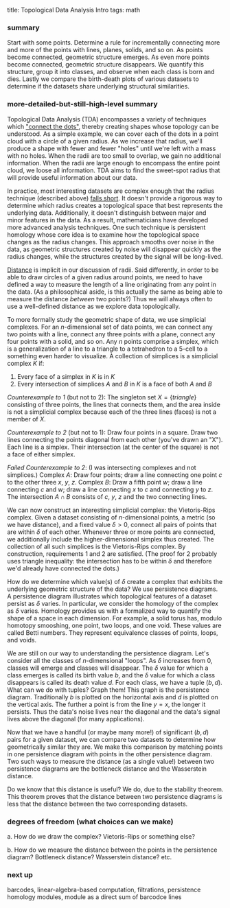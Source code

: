 title: Topological Data Analysis Intro
tags: math

### summary

Start with some points. Determine a rule for incrementally connecting more and more of the points with lines, planes, solids, and so on. As points become connected, geometric structure emerges. As even more points become connected, geometric structure disappears. We quantify this structure, group it into classes, and observe when each class is born and dies. Lastly we compare the birth-death plots of various datasets to determine if the datasets share underlying structural similarities.

### more-detailed-but-still-high-level summary

Topological Data Analysis (TDA) encompasses a variety of techniques which ["connect the dots"](https://arxiv.org/abs/2004.07036), thereby creating shapes whose topology can be understood. As a simple example, we can cover each of the dots in a point cloud with a circle of a given radius. As we increase that radius, we'll produce a shape with fewer and fewer "holes" until we're left with a mass with no holes. When the radii are too small to overlap, we gain no additional information. When the radii are large enough to encompass the entire point cloud, we loose all information. TDA aims to find the sweet-spot radius that will provide useful information about our data.

In practice, most interesting datasets are complex enough that the radius technique (described above) [falls short](https://www.ias.edu/ideas/2013/lesnick-topological-data-analysis). It doesn't provide a rigorous way to determine which radius creates a topological space that best represents the underlying data. Additionally, it doesn't distinguish between major and minor features in the data. As a result, mathematicians have developed more advanced analysis techniques. One such technique is persistent homology whose core idea is to examine how the topological space changes as the radius changes. This approach smooths over noise in the data, as geometric structures created by noise will disappear quickly as the radius changes, while the structures created by the signal will be long-lived. 

[Distance](https://learning-analytics.info/index.php/JLA/article/view/5196/6089) is implicit in our discussion of radii. Said differently, in order to be able to draw circles of a given radius around points, we need to have defined a way to measure the length of a line originating from any point in the data. (As a philosophical aside, is this actually the same as being able to measure the distance _between_ two points?) Thus we will always often to use a well-defined distance as we explore data topologically.

To more formally study the geometric shape of data, we use simplicial complexes. For an $n$-dimensional set of data points, we can connect any two points with a line, connect any three points with a plane, connect any four points with a solid, and so on. Any $n$ points comprise a simplex, which is a generalization of a line to a triangle to a tetrahedron to a 5-cell to a something even harder to visualize. A collection of simplices is a simplicial complex $K$ if:

1. Every face of a simplex in $K$ is in $K$
2. Every intersection of simplices $A$ and $B$ in $K$ is a face of both $A$ and $B$

_Counterexample to 1_ (but not to 2): The singleton set $X = \{ triangle \}$ consisting of three points, the lines that connects them, and the area inside is not a simplicial complex because each of the three lines (faces) is not a member of $X$.

_Counterexample to 2_ (but not to 1): Draw four points in a square. Draw two lines connecting the points diagonal from each other (you've drawn an "X"). Each line is a simplex. Their intersection (at the center of the square) is not a face of either simplex.

_Failed Counterexample to 2_: (I was intersecting complexes and not simplices.) Complex $A$: Draw four points; draw a line connecting one point $c$ to the other three $x$, $y$, $z$. Complex $B$: Draw a fifth point $w$; draw a line connecting $c$ and $w$; draw a line connecting $x$ to $c$ and connecting $y$ to $z$. The intersection $A \cap B$ consists of $c$, $y$, $z$ and the two connecting lines.

We can now construct an interesting simplicial complex: the Vietoris-Rips complex. Given a dataset consisting of $n$-dimensional points, a metric (so we have distance), and a fixed value $\delta > 0$, connect all pairs of points that are within $\delta$ of each other. Whenever three or more points are connected, we additionally include the higher-dimensional simplex thus created. The collection of all such simplices is the Vietoris-Rips complex. By construction, requirements 1 and 2 are satisfied. (The proof for 2 probably uses triangle inequality: the intersection has to be within $\delta$ and therefore we'd already have connected the dots.)

How do we determine which value(s) of $\delta$ create a complex that exhibits the underlying geometric structure of the data? We use persistence diagrams. A persistence diagram illustrates which topological features of a dataset persist as $\delta$ varies. In particular, we consider the homology of the complex as $\delta$ varies. Homology provides us with a formalized way to quantify the shape of a space in each dimension. For example, a solid torus has, modulo homotopy smooshing, one point, two loops, and one void. These values are called Betti numbers. They represent equivalence classes of points, loops, and voids.

We are still on our way to understanding the persistence diagram. Let's consider all the classes of $n$-dimensional "loops". As $\delta$ increases from 0, classes will emerge and classes will disappear. The $\delta$ value for which a class emerges is called its birth value $b$, and the $\delta$ value for which a class disappears is called its death value $d$. For each class, we have a tuple $(b,d)$. What can we do with tuples? Graph them! This graph is the persistence diagram. Traditionally $b$ is plotted on the horizontal axis and $d$ is plotted on the vertical axis. The further a point is from the line $y=x$, the longer it persists. Thus the data's noise lives near the diagonal and the data's signal lives above the diagonal (for many applications).

Now that we have a handful (or maybe many more!) of significant $(b,d)$ pairs for a given dataset, we can compare two datasets to determine how geometrically similar they are. We make this comparison by matching points in one persistence diagram with points in the other persistence diagram. Two such ways to measure the distance (as a single value!) between two persistence diagrams are the bottleneck distance and the Wasserstein distance.

Do we know that this distance is useful? We do, due to the stability theorem. This theorem proves that the distance between two persistence diagrams is less that the distance between the two corresponding datasets.

### degrees of freedom (what choices can we make)

a. How do we draw the complex? Vietoris-Rips or something else?

b. How do we measure the distance between the points in the persistence diagram? Bottleneck distance? Wasserstein distance? etc.

### next up

barcodes, linear-algebra-based computation, filtrations, persistence homology modules, module as a direct sum of barcodce lines
